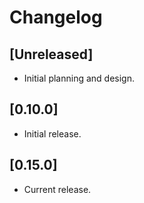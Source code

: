 # Changelog

## [Unreleased]

- Initial planning and design.

## [0.10.0]

- Initial release.

## [0.15.0]

- Current release.